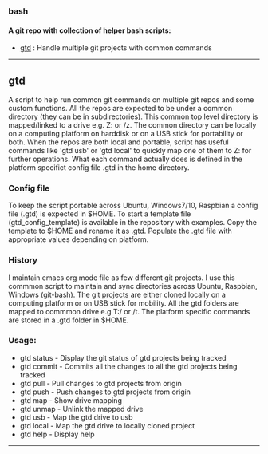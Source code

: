 ### bash
#### A git repo with collection of helper bash scripts:
- [gtd](https://github.com/droidshow/bash#gtd "Description, setup, usage") : Handle multiple git projects with common commands

----------------------------------------------------------------------------------------------------------------------------
## gtd
A script to help run common git commands on multiple git repos and some custom functions. All the repos are expected to be under a common directory (they can be in subdirectories). This common top level directory is mapped/linked to a drive e.g. Z: or /z. The common directory can be locally on a computing platform on harddisk or on a USB stick for portability or both. When the repos are both local and portable, script has useful commands like 'gtd usb' or 'gtd local' to quickly map one of them to Z: for further operations. What each command actually does is defined in the platform specifict config file .gtd in the home directory.

### Config file
To keep the script portable across Ubuntu, Windows7/10, Raspbian a config file (.gtd) is expected in $HOME. To start a template file (gtd_config_template) is available in the repository with examples. Copy the template to $HOME and rename it as .gtd. Populate the .gtd file with appropriate values depending on platform.

### History
I maintain emacs org mode file as few different git projects. I use this commmon script to maintain and sync directories across Ubuntu, Raspbian, Windows (git-bash). The git projects are either cloned locally on a computing platform or on USB stick for mobility. All the gtd folders are mapped to commmon drive e.g T:/ or /t. The platform specific commands are stored in a .gtd folder in $HOME.


### Usage:
 - gtd status - Display the git status of gtd projects being tracked
 - gtd commit - Commits all the changes to all the gtd projects being tracked
 - gtd pull - Pull changes to gtd projects from origin
 - gtd push - Push changes to gtd projects from origin
 - gtd map - Show drive mapping
 - gtd unmap - Unlink the mapped drive
 - gtd usb - Map the gtd drive to usb
 - gtd local - Map the gtd drive to locally cloned project
 - gtd help - Display help


----------------------------------------------------------------------------------------------------------------------------

